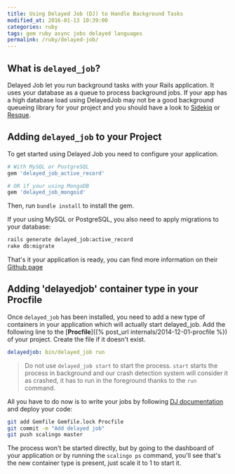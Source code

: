 ```yaml
---
title: Using Delayed Job (DJ) to Handle Background Tasks
modified_at: 2016-01-13 10:39:00
categories: ruby
tags: gem ruby async jobs delayed languages
permalink: /ruby/delayed-job/
---
```


## What is `delayed_job`?

Delayed Job let you run background tasks with your Rails application. It uses
your database as a queue to process background jobs. If your app has a high
database load using DelayedJob may not be a good background queueing library
for your project and you should have a look to
[Sidekiq](https://github.com/mperham/sidekiq) or
[Resque](https://github.com/resque/resque).

## Adding `delayed_job` to your Project

To get started using Delayed Job you need to configure your application.

```ruby
# With MySQL or PostgreSQL
gem 'delayed_job_active_record'

# OR if your using MongoDB
gem 'delayed_job_mongoid'
```

Then, run `bundle install` to install the gem.

If your using MySQL or PostgreSQL, you also need to apply migrations to your database:

```bash
rails generate delayed_job:active_record
rake db:migrate
```

That's it your application is ready, you can find more information on their
[Github page](https://github.com/collectiveidea/delayed_job)

## Adding 'delayedjob' container type in your Procfile

Once `delayed_job` has been installed, you need to add a new type of containers
in your application which will actually start delayed_job. Add the following
line to the [**Procfile**]({% post_url internals/2014-12-01-procfile %}) of
your project.  Create the file if it doesn't exist.

```yaml
delayedjob: bin/delayed_job run
```

<blockquote class="bg-danger">
Do not use <code>delayed_job start</code> to start the process.
<code>start</code> starts the process in background and our crash detection
system will consider it as crashed, it has to run in the foreground thanks to
the <code>run</code> command.
</blockquote>

All you have to do now is to write your jobs by following [DJ
documentation](https://github.com/collectiveidea/delayed_job) and deploy your
code:

```bash
git add Gemfile Gemfile.lock Procfile
git commit -m "Add delayed job"
git push scalingo master
```

The process won't be started directly, but by going to the dashboard of your
application or by running the `scalingo ps` command, you'll see that's the new
container type is present, just scale it to 1 to start it.
